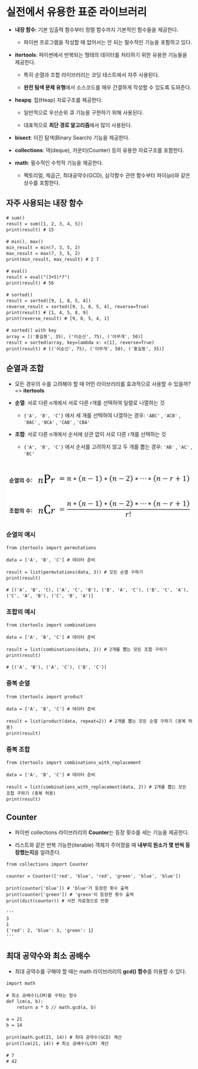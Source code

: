 # 실전에서 유용한 표준 라이브러리

- **내장 함수**: 기본 입출력 함수부터 정렬 함수까지 기본적인 함수들을 제공한다.

    - 파이썬 프로그램을 작성할 때 없어서는 안 되는 필수적인 기능을 포함하고 있다.

- **itertools**: 파이썬에서 반복되는 형태의 데이터를 처리하기 위한 유용한 기능들을 제공한다.

    - 특히 순열과 조합 라이브러리는 코딩 테스트에서 자주 사용된다.

    - **완전 탐색 문제 유형**에서 소스코드를 매우 간결하게 작성할 수 있도록 도와준다.

- **heapq**: 힙(Heap) 자료구조를 제공한다.

    - 일반적으로 우선순위 큐 기능을 구현하기 위해 사용된다.

    - 대표적으로 **최단 경로 알고리즘**에서 많이 사용된다.

- **bisect**: 이진 탐색(Binary Search) 기능을 제공한다.

- **collections**: 덱(deque), 카운터(Counter) 등의 유용한 자료구조를 포함한다.

- **math**: 필수적인 수학적 기능을 제공한다.

    - 팩토리얼, 제곱근, 최대공약수(GCD), 삼각함수 관련 함수부터 파이(pi)와 같은 상수를 포함한다.

## 자주 사용되는 내장 함수

```
# sum()
result = sum([1, 2, 3, 4, 5])
print(result) # 15

# min(), max()
min_result = min(7, 3, 5, 2)
max_result = max(7, 3, 5, 2)
print(min_result, max_result) # 2 7

# eval()
result = eval("(3+5)*7")
print(result) # 56

# sorted()
result = sorted([9, 1, 8, 5, 4])
reverse_result = sorted([9, 1, 8, 5, 4], reverse=True)
print(result) # [1, 4, 5, 8, 9]
print(reverse_result) # [9, 8, 5, 4, 1]

# sorted() with key
array = [('홍길동', 35), ('이순신', 75), ('아무개', 50)]
result = sorted(array, key=lambda x: x[1], reverse=True)
print(result) # [('이순신', 75), ('아무개', 50), ('홍길동', 35)]
```

## 순열과 조합

- 모든 경우의 수를 고려해야 할 때 어떤 라이브러리를 효과적으로 사용할 수 있을까? => **itertools**

- **순열**: 서로 다른 n개에서 서로 다른 r개를 선택하여 일렬로 나열하는 것

    - `{'A', 'B', 'C'}` 에서 세 개를 선택하여 나열하는 경우: `'ABC'` , `'ACB'` , `'BAC'` , `'BCA'` , `'CAB'` , `'CBA'`

- **조합**: 서로 다른 n개에서 순서에 상관 없이 서로 다른 r개를 선택하는 것

    - `{'A', 'B', 'C'}` 에서 순서를 고려하지 않고 두 개를 뽑는 경우: `'AB'` , `'AC'` , `'BC'`

<br>

![순열의 수 & 조합의 수](../img/standard_library_01.png)

### 순열의 예시

```
from itertools import permutations

data = ['A', 'B', 'C'] # 데이터 준비

result = list(permutations(data, 3)) # 모든 순열 구하기
print(result)

# [('A', 'B', 'C), ('A', 'C', 'B'), ('B', 'A', 'C'), ('B', 'C', 'A'), ('C', 'A', 'B'), ('C', 'B', 'A')]
```

### 조합의 예시

```
from itertools import combinations

data = ['A', 'B', 'C'] # 데이터 준비

result = list(combinations(data, 2)) # 2개를 뽑는 모든 조합 구하기
print(result)

# [('A', 'B'), ('A', 'C'), ('B', 'C')]
```

### 중복 순열

```
from itertools import product

data = ['A', 'B', 'C'] # 데이터 준비

result = list(product(data, repeat=2)) # 2개를 뽑는 모든 순열 구하기 (중복 허용)
print(result)
```

### 중복 조합

```
from itertools import combinations_with_replacement

data = ['A', 'B', 'C'] # 데이터 준비

result = list(combinations_with_replacement(data, 2)) # 2개를 뽑는 모든 조합 구하기 (중복 허용)
print(result)
```

## Counter

- 파이썬 collections 라이브러리의 **Counter**는 등장 횟수를 세는 기능을 제공한다.

- 리스트와 같은 반복 가능한(iterable) 객체가 주어졌을 때 **내부의 원소가 몇 번씩 등장했는지**를 알려준다.

```
from collections import Counter

counter = Counter(['red', 'blue', 'red', 'green', 'blue', 'blue'])

print(counter['blue']) # 'blue'가 등장한 횟수 출력
print(counter['green']) # 'green'이 등장한 횟수 출력
print(dict(counter)) # 사전 자료형으로 반환

'''
3
1
{'red': 2, 'blue': 3, 'green': 1}
'''
```

## 최대 공약수와 최소 공배수

- 최대 공약수를 구해야 할 때는 math 라이브러리의 **gcd() 함수**를 이용할 수 있다.

```
import math

# 최소 공배수(LCM)를 구하는 함수
def lcm(a, b):
    return a * b // math.gcd(a, b)

a = 21
b = 14

print(math.gcd(21, 14)) # 최대 공약수(GCD) 계산
print(lcm(21, 14)) # 최소 공배수(LCM) 계산

# 7
# 42
```